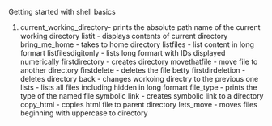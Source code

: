 Getting started with shell basics
1. current_working_directory- prints the absolute path name of the current working directory
listit - displays contents of current directory
bring_me_home - takes to home directory
listfiles - list content in long formart
listfilesdigitonly - lists long formart with IDs displayed numerically
firstdirectory - creates directory
movethatfile - move file to another directory
firstdelete - deletes the file betty
firstdirdeletion - deletes directory
back - changes workoing directry to the previous one
lists - lists all files including hidden in long formart
file_type - prints the type of the named file
symbolic link - creates symbolic link to a directory
copy_html - copies html file to parent directory
lets_move - moves files beginning with uppercase to directory
